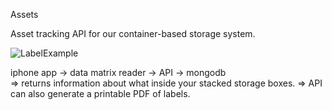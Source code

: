 Assets

Asset tracking API for our container-based storage system.

![LabelExample](https://github.com/connerkward/AssetTracker/blob/master/API/app/generated-labels/652ba85baf9928aa-6B5E.png?raw=true)

iphone app -> data matrix reader -> API  -> mongodb   
=> returns information about what inside your stacked storage boxes.
=> API can also generate a printable PDF of labels.
